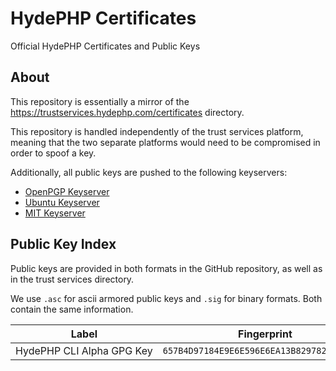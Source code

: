 # HydePHP Certificates

Official HydePHP Certificates and Public Keys

## About

This repository is essentially a mirror of the https://trustservices.hydephp.com/certificates directory.

This repository is handled independently of the trust services platform, meaning that the two separate platforms would need to be compromised in order to spoof a key.

Additionally, all public keys are pushed to the following keyservers:
- [OpenPGP Keyserver](https://keys.openpgp.org/)
- [Ubuntu Keyserver](https://keyserver.ubuntu.com/)
- [MIT Keyserver](https://pgp.mit.edu/)

## Public Key Index

Public keys are provided in both formats in the GitHub repository, as well as in the trust services directory.

We use `.asc` for ascii armored public keys and `.sig` for binary formats. Both contain the same information.


| Label                                | Fingerprint                                | Expiration             | GitHub&nbsp;Directory                                             | Trust&nbsp;Services                                                                                                                                                                                              | Status | Scope   | Type    |
|--------------------------------------|--------------------------------------------|------------------------|-------------------------------------------------------------------|------------------------------------------------------------------------------------------------------------------------------------------------------------------------------------------------------------------|--------|---------|---------|
| HydePHP&nbsp;CLI&nbsp;Alpha&nbsp;GPG&nbsp;Key | `657B4D97184E9E6E596E6EA13B829782D5B7BA59` | 2026&#8209;04&#8209;20 | [GitHub&nbsp;Directory](657B4D97184E9E6E596E6EA13B829782D5B7BA59) | [`.asc`](https://trustservices.hydephp.com/certificates/657B4D97184E9E6E596E6EA13B829782D5B7BA59.asc)&nbsp;[`.sig`](https://trustservices.hydephp.com/certificates/657B4D97184E9E6E596E6EA13B829782D5B7BA59.sig) | Active | Signing | rsa3072 |
